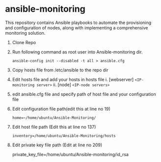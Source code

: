 # ansible-monitoring

This repository contains Ansible playbooks to automate the provisioning and configuration of nodes, along with implementing a comprehensive monitoring solution.

1. Clone Repo

2) Run following command as root user into Ansible-monitoring dir.

   ```
   ansible-config init --disabled -t all > ansible.cfg
   ```

3. Copy hosts file from /etc/ansible to the repo dir
4. Edit hosts file and add your hosts in hosts file
   i. [webserver]
   `<IP-monitoring server>`
   ii. [node]
   `<IP-node servers>`
5. edit ansible.cfg file and specify path of host file and your configuration file
6. Edit configuration file path(edit this at line no 19)

   ```
   home=~/home/ubuntu/Ansible-Monitoring/
   ```
7. Edit host file path (Edit this at line no 137)

   ```
   inventory=/home/ubuntu/Ansible-Monitoring/hosts
   ```
8. Edit private key file path (Edit at line no 209)

   private_key_file=/home/ubuntu/Ansible-monitoring/id_rsa
